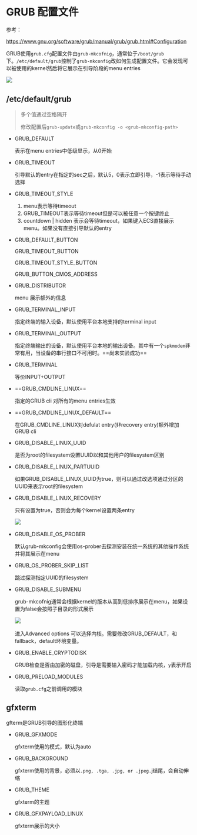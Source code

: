 # GRUB 配置文件

参考：

https://www.gnu.org/software/grub/manual/grub/grub.html#Configuration

GRUB使用`grub.cfg`配置文件由`grub-mkcofnig`，通常位于`/boot/grub`下。`/etc/default/grub`控制了`grub-mkconfig`改如何生成配置文件。它会发现可以被使用的kernel然后将它展示在引导阶段的menu entries

![](..\..\imgs\_GRUB\Snipaste_2021-04-15_15-17-23.png)

## /etc/default/grub

> 多个值通过空格隔开
>
> 修改配置后`grub-update`或`grub-mkconfig -o <grub-mkconfig-path>`

- GRUB_DEFAULT

  表示在menu entries中低级显示，从0开始

- GRUB_TIMEOUT

  引导默认的entry在指定的sec之后，默认5，0表示立即引导，-1表示等待手动选择

- GRUB_TIMEOUT_STYLE

  1. menu表示等待timeout
  2. GRUB_TIMEOUT表示等待timeout但是可以被任意一个按键终止
  3. countdown | hidden 表示会等待timeout，如果键入ECS直接展示menu。如果没有直接引导默认的entry

- GRUB_DEFAULT_BUTTON

  GRUB_TIMEOUT_BUTTON

  GRUB_TIMEOUT_STYLE_BUTTON

  GRUB_BUTTON_CMOS_ADDRESS

- GRUB_DISTRIBUTOR

  menu 展示额外的信息

- GRUB_TERMINAL_INPUT

  指定终端的输入设备，默认使用平台本地支持的terminal input

- GRUB_TERMINAL_OUTPUT

  指定终端输出的设备，默认使用平台本地的输出设备。其中有一个`spkmodem`非常有用，当设备的串行接口不可用时。==尚未实验成功==

- GRUB_TERMINAL

  等价INPUT+OUTPUT

- ==GRUB_CMDLINE_LINUX==

  指定的GRUB cli 对所有的menu entries生效

- ==GRUB_CMDLINE_LINUX_DEFAULT==

  在GRUB_CMDLINE_LINUX对defulat entry(非recovery entry)额外增加GRUB cli

- GRUB_DISABLE_LINUX_UUID

  是否为root的filesystem设置UUID以和其他用户的filesystem区别

- GRUB_DISABLE_LINUX_PARTUUID

  如果GRUB_DISABLE_LINUX_UUID为true，则可以通过改选项通过分区的UUID来表示root的filesystem

- GRUB_DISABLE_LINUX_RECOVERY

  只有设置为true，否则会为每个kernel设置两条entry

  ![](..\..\imgs\_GRUB\Snipaste_2021-04-15_16-21-59.png)

- GRUB_DISABLE_OS_PROBER

  默认grub-mkconfig会使用os-prober去探测安装在统一系统的其他操作系统并将其展示在menu

- GRUB_OS_PROBER_SKIP_LIST

  跳过探测指定UUID的filesystem

- GRUB_DISABLE_SUBMENU

  grub-mkcofnig通常会根据kernel的版本从高到低排序展示在menu，如果设置为false会按照子目录的形式展示

  ![](D:\asset\note\imgs\_GRUB\Snipaste_2021-04-15_16-58-56.png)

  进入Advanced options 可以选择内核。需要修改GRUB_DEFAULT，和fallback，default环境变量。

- GRUB_ENABLE_CRYPTODISK

  GRUB检查是否由加密的磁盘，引导是需要输入密码才能加载内核，`y`表示开启

- GRUB_PRELOAD_MODULES

  读取`grub.cfg`之前调用的模块

## gfxterm

gfterm是GRUB引导的图形化终端

- GRUB_GFXMODE

  gfxterm使用的模式，默认为auto

- GRUB_BACKGROUND

  gfxterm使用的背景，必须以`.png, .tga, .jpg, or .jpeg.`j结尾，会自动伸缩

- GRUB_THEME

  gfxterm的主题

- GRUB_GFXPAYLOAD_LINUX

  gfxterm展示的大小

  











































